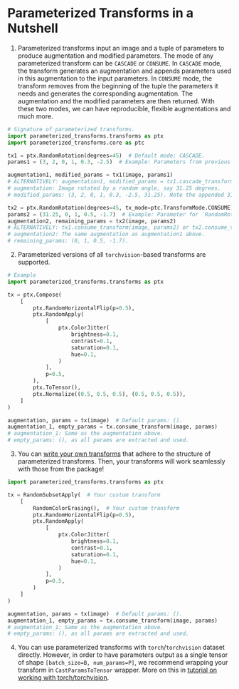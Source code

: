 # Parameterized Transforms in a Nutshell


1. Parameterized transforms input an image and a tuple of parameters to produce augmentation and modified parameters.
The mode of any parameterized transform can be `CASCADE` or `CONSUME`.
In `CASCADE` mode, the transform generates an augmentation and appends parameters used in this augmentation to the input parameters.
In `CONSUME` mode, the transform removes from the beginning of the tuple the parameters it needs and generates the corresponding augmentation. 
The augmentation and the modified parameters are then returned.
With these two modes, we can have reproducible, flexible augmentations and much more. 
```python
# Signature of parameterized transforms.
import parameterized_transforms.transforms as ptx
import parameterized_transforms.core as ptc

tx1 = ptx.RandomRotation(degrees=45)  # Default mode: CASCADE.
params1 = (3, 2, 0, 1, 0.3, -2.5)  # Example: Parameters from previous parameterized transforms.

augmentation1, modified_params = tx1(image, params1)
# ALTERNATIVELY: augmentation1, modified_params = tx1.cascade_transform(image, params1)
# augmentation: Image rotated by a random angle, say 31.25 degrees.
# modified_params: (3, 2, 0, 1, 0.3, -2.5, 31.25). Note the appended 31.25 angle value.

tx2 = ptx.RandomRotation(degrees=45, tx_mode=ptc.TransformMode.CONSUME)
params2 = (31.25, 0, 1, 0.5, -1.7)  # Example: Parameter for `RandomRotation` (31.25) and possibly other parameterized transforms.
augmentation2, remaining_params = tx2(image, params2)
# ALTERNATIVELY: tx1.consume_transform(image, params2) or tx2.consume_transform(image, params2)
# augmentation2: The same augmentation as augmentation1 above.
# remaining_params: (0, 1, 0.5, -1.7).
```

2. Parameterized versions of all `torchvision`-based transforms are supported.
```python
# Example
import parameterized_transforms.transforms as ptx

tx = ptx.Compose(
    [
        ptx.RandomHorizontalFlip(p=0.5),
        ptx.RandomApply(
            [
                ptx.ColorJitter(
                    brightness=0.1,
                    contrast=0.1,
                    saturation=0.1,
                    hue=0.1,
                )
            ],
            p=0.5,
        ),
        ptx.ToTensor(),
        ptx.Normalize((0.5, 0.5, 0.5), (0.5, 0.5, 0.5)),
    ]
)

augmentation, params = tx(image)  # Default params: ().
augmentation_1, empty_params = tx.consume_transform(image, params)
# augmentation_1: Same as the augmentation above.
# empty_params: (), as all params are extracted and used.
```

3. You can [write your own transforms](https://pages.github.com/apple/parameterized-transforms/tutorials/002-How-to-Write-Your-Own-Transforms.html) that adhere to the structure of parameterized transforms.
Then, your transforms will work seamlessly with those from the package!
```python
import parameterized_transforms.transforms as ptx

tx = RandomSubsetApply(  # Your custom transform
    [
        RandomColorErasing(),  # Your custom transform   
        ptx.RandomHorizontalFlip(p=0.5),
        ptx.RandomApply(
            [
                ptx.ColorJitter(
                    brightness=0.1,
                    contrast=0.1,
                    saturation=0.1,
                    hue=0.1,
                )
            ],
            p=0.5,
        )
    ]
)

augmentation, params = tx(image)  # Default params: ().
augmentation_1, empty_params = tx.consume_transform(image, params)
# augmentation_1: Same as the augmentation above.
# empty_params: (), as all params are extracted and used.
```

4. You can use parameterized transforms with `torch`/`torchvision` dataset directly. 
However, in order to have parameters output as a single tensor of shape `[batch_size=B, num_params=P]`, we recommend wrapping your transform in `CastParamsToTensor` wrapper.
More on this in [tutorial on working with torch/torchvision](https://pages.github.com/apple/parameterized-transforms/tutorials/002-How-to-Write-Your-Own-Transforms.html).
